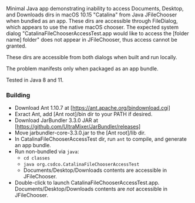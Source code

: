 Minimal Java app demonstrating inability to access Documents, Desktop, and Downloads
dirs in macOS 10.15 "Catalina" from Java JFileChooser when bundled as an app. These
dirs are accessible through FileDialog, which appears to use the native macOS chooser.
The expected system dialog "CatalinaFileChooserAccessTest.app would like to access the 
[folder name] folder" does not appear in JFileChooser, thus access cannot be granted.

These dirs are accessible from both dialogs when built and run locally.

The problem manifests only when packaged as an app bundle.

Tested in Java 8 and 11.

### Building

- Download Ant 1.10.7 at [https://ant.apache.org/bindownload.cgi]
- Exract Ant, add [Ant root]/bin dir to your PATH if desired.
- Download JarBundler 3.3.0 JAR at [https://github.com/UltraMixer/JarBundler/releases]
- Move jarbundler-core-3.3.0.jar to the [Ant root]/lib dir.
- In CatalinaFileChooserAccessTest dir, run `ant` to compile, and generate an app bundle.
- Run non-bundled via `java`:
  * `cd classes`
  * `java org.csdco.CatalinaFileChooserAccessTest`
  * Documents/Desktop/Downloads contents are accessible in JFileChooser.
- Double-click to launch CatalinaFileChooserAccessTest.app. Documents/Desktop/Downloads contents are *not* accessible in JFileChooser.
